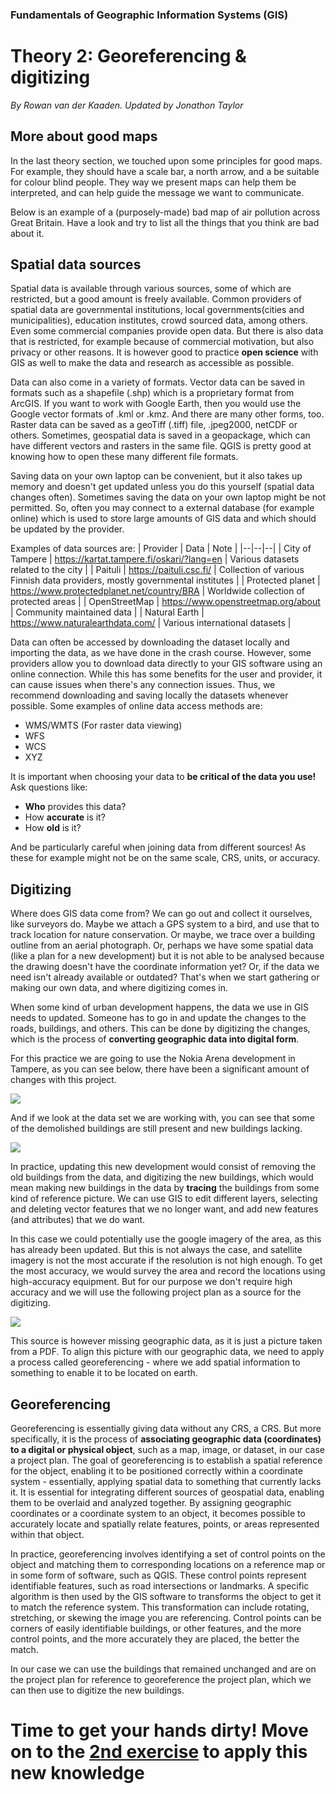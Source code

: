 ### Fundamentals of Geographic Information Systems (GIS)

# Theory 2: Georeferencing & digitizing

*By Rowan van der Kaaden. Updated by Jonathon Taylor*

## More about good maps

In the last theory section, we touched upon some principles for good maps. For example, they should have a scale bar, a north arrow, and a be suitable for colour blind people. They way we present maps can help them be interpreted, and can help guide the message we want to communicate.

Below is an example of a (purposely-made) bad map of air pollution across Great Britain. Have a look and try to list all the things that you think are bad about it.



## Spatial data sources

Spatial data is available through various sources, some of which are restricted, but a good amount is freely available. Common providers of spatial data are governmental institutions, local governments(cities and municipalities), education institutes, crowd sourced data, among others. Even some commercial companies provide open data. But there is also data that is restricted, for example because of commercial motivation, but also privacy or other reasons. It is however good to practice **open science** with GIS as well to make the data and research as accessible as possible.   

Data can also come in a variety of formats. Vector data can be saved in formats such as a shapefile (.shp) which is a proprietary format from ArcGIS. If you want to work with Google Earth, then you would use the Google vector formats of .kml or .kmz. And there are many other forms, too. Raster data can be saved as a geoTiff (.tiff) file, .jpeg2000, netCDF or others. Sometimes, geospatial data is saved in a geopackage, which can have different vectors and rasters in the same file. QGIS is pretty good at knowing how to open these many different file formats.

Saving data on your own laptop can be convenient, but it also takes up memory and doesn't get updated unless you do this yourself (spatial data changes often). Sometimes saving the data on your own laptop might be not permitted. So, often you may connect to a external database (for example online) which is used to store large amounts of GIS data and which should be updated by the provider.

Examples of data sources are:
| Provider | Data | Note |
|--|--|--|
| City of Tampere | https://kartat.tampere.fi/oskari/?lang=en | Various datasets related to the city |
| Paituli | https://paituli.csc.fi/ | Collection of various Finnish data providers, mostly governmental institutes |
| Protected planet | https://www.protectedplanet.net/country/BRA | Worldwide collection of protected areas  |
| OpenStreetMap | https://www.openstreetmap.org/about | Community maintained data |
| Natural Earth | https://www.naturalearthdata.com/ | Various international datasets |

Data can often be accessed by downloading the dataset locally and importing the data, as we have done in the crash course. However, some providers allow you to download data directly to your GIS software using an online connection. While this has some benefits for the user and provider, it can cause issues when there's any connection issues. Thus, we recommend downloading and saving locally the datasets whenever possible. Some examples of online data access methods are:
- WMS/WMTS (For raster data viewing)
- WFS
- WCS
- XYZ

It is important when choosing your data to **be critical of the data you use!** Ask questions like:
- **Who** provides this data?
- How **accurate** is it?
- How **old** is it?

And be particularly careful when joining data from different sources! As these for example might not be on the same scale, CRS, units, or accuracy. 

## Digitizing

Where does GIS data come from? We can go out and collect it ourselves, like surveyors do. Maybe we attach a GPS system to a bird, and use that to track location for nature conservation. Or maybe, we trace over a building outline from an aerial photograph. Or, perhaps we have some spatial data (like a plan for a new development) but it is not able to be analysed because the drawing doesn't have the coordinate information yet? Or, if the data we need isn't already available or outdated? That's when we start gathering or making our own data, and where digitizing comes in.  

When some kind of urban development happens, the data we use in GIS needs to updated. Someone has to go in and update the changes to the roads, buildings, and others. This can be done by digitizing the changes, which is the process of **converting geographic data into digital form**. 

For this practice we are going to use the Nokia Arena development in Tampere, as you can see below, there have been a significant amount of changes with this project.

![](https://raw.githubusercontent.com/Tampere-University-Urban-Physics/fundamentals-of-gis/master/Assets/2_Theory/GIS_theory1_example.png)

And if we look at the data set we are working with, you can see that some of the demolished buildings are still present and new buildings lacking. 

![](https://raw.githubusercontent.com/Tampere-University-Urban-Physics/fundamentals-of-gis/master/Assets/2_Theory/QGIS_theory1_nokia_outdated.png)

In practice, updating this new development would consist of removing the old buildings from the data, and digitizing the new buildings, which would mean making new buildings in the data by **tracing** the buildings from some kind of reference picture. We can use GIS to edit different layers, selecting and deleting vector features that we no longer want, and add new features (and attributes) that we do want.

In this case we could potentially use the google imagery of the area, as this has already been updated. But this is not always the case, and satellite imagery is not the most accurate if the resolution is not high enough. To get the most accuracy, we would survey the area and record the locations using high-accuracy equipment. But for our purpose we don't require high accuracy and we will use the following project plan as a source for the digitizing. 

![](https://raw.githubusercontent.com/Tampere-University-Urban-Physics/fundamentals-of-gis/master/Assets/2_Theory/GIS_theory1_plan.png)

This source is however missing geographic data, as it is just a picture taken from a PDF. To align this picture with our geographic data, we need to apply a process called georeferencing - where we add spatial information to something to enable it to be located on earth. 

## Georeferencing

Georeferencing is essentially giving data without any CRS, a CRS. But more specifically, it is the process of **associating geographic data (coordinates) to a digital or physical object**, such as a map, image, or dataset, in our case a project plan. The goal of georeferencing is to establish a spatial reference for the object, enabling it to be positioned correctly within a coordinate system - essentially, applying spatial data to something that currently lacks it. It is essential for integrating different sources of geospatial data, enabling them to be overlaid and analyzed together. By assigning geographic coordinates or a coordinate system to an object, it becomes possible to accurately locate and spatially relate features, points, or areas represented within that object.

In practice, georeferencing involves identifying a set of control points on the object and matching them to corresponding locations on a reference map or in some form of software, such as QGIS. These control points represent identifiable features, such as road intersections or landmarks. A specific algorithm is then used by the GIS software to transforms the object to get it to match the reference system. This transformation can include rotating, stretching, or skewing the image you are referencing. Control points can be corners of easily identifiable buildings, or other features, and the more control points, and the more accurately they are placed, the better the match.

In our case we can use the buildings that remained unchanged and are on the project plan for reference to georeference the project plan, which we can then use to digitize the new buildings. 

# Time to get your hands dirty! Move on to the [2nd exercise](https://github.com/Tampere-University-Urban-Physics/fundamentals-of-gis/blob/master/Content/2_Exercise.md) to apply this new knowledge

<!--stackedit_data:
eyJkaXNjdXNzaW9ucyI6eyI1UHlscWNNVWkwdWQxR2pWIjp7In
RleHQiOiJHZW9yZWZlcmVuY2luZyIsInN0YXJ0Ijo0MjA5LCJl
bmQiOjQyMjN9fSwiY29tbWVudHMiOnsiWFE0d1B0MjZjdUhOck
t0eCI6eyJkaXNjdXNzaW9uSWQiOiI1UHlscWNNVWkwdWQxR2pW
Iiwic3ViIjoiZ2g6MjIxNjgxNTciLCJ0ZXh0IjoiVGhpcyB0aG
VvcnkgcmVhZHMgYSBsaXR0bGUgbW9yZSBsaWtlIGFuIGV4ZXJj
aXNlLiBJZiBwb3NzaWJsZSwgSSB3b3VsZCB1c2UgdGhpcyBvcH
BvcnR1bml0eSB0byBwcm92aWRlIG1vcmUgYmFja2dyb3VuZCBv
biBnZW9ncmFwaGljIGNvb3JkaW5hdGUgc3lzdGVtcywgcHJvam
VjdGVkIGNvb3JkaW5hdGUgc3lzdGVtcywgYW5kIGEgZmV3IHNl
bnRlbmNlcyBhYm91dCBob3cgR0lTIHRvb2xzIHNob3VsZCBiZS
BhYmxlIHRvIHRyYW5zZm9ybSBiZXR3ZWVuIHRoZW0uIiwiY3Jl
YXRlZCI6MTY4NjczMTM2MjI1OH19LCJoaXN0b3J5IjpbLTc3MD
gwMjU2MSwyMTQ0OTg0MjAsODk5MTA3NTEsMTQwNTU3NTA0Niw1
NjY0MDQ1NDQsNzM2NDkzOTc0LDEwOTI0MzM3MDVdfQ==
-->
